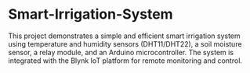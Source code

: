 # Smart-Irrigation-System
This project demonstrates a simple and efficient smart irrigation system using temperature and humidity sensors (DHT11/DHT22), a soil moisture sensor, a relay module, and an Arduino microcontroller. The system is integrated with the Blynk IoT platform for remote monitoring and control.
